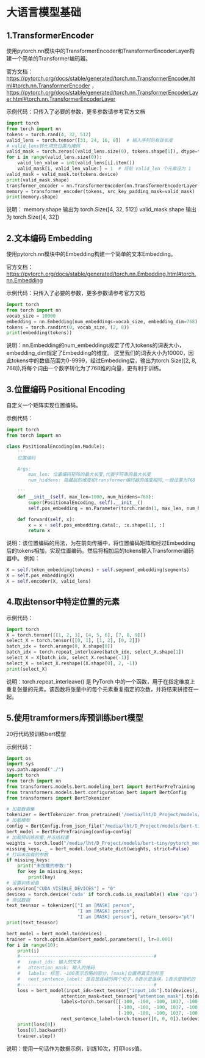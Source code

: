 # 大语言模型基础

## 1.TransformerEncoder
使用pytorch.nn模块中的TransformerEncoder和TransformerEncoderLayer构建一个简单的Transformer编码器。

官方文档：https://pytorch.org/docs/stable/generated/torch.nn.TransformerEncoder.html#torch.nn.TransformerEncoder ，https://pytorch.org/docs/stable/generated/torch.nn.TransformerEncoderLayer.html#torch.nn.TransformerEncoderLayer

示例代码：只传入了必要的参数，更多参数请参考官方文档
```python
import torch
from torch import nn
tokens = torch.rand(4, 32, 512)
valid_lens = torch.tensor([31, 24, 16, 8])  # 输入序列的有效长度
# valid_lens转化填充位置为掩码
valid_mask = torch.zeros((valid_lens.size(0), tokens.shape[1]), dtype=torch.bool)  # 初始化全为0的二维 Tensor
for i in range(valid_lens.size(0)):
    valid_len_value = int(valid_lens[i].item())
    valid_mask[i, valid_len_value:] = 1  # 将前 valid_len 个元素设为 1
valid_mask = valid_mask.to(tokens.device)
print(valid_mask.shape)
transformer_encoder = nn.TransformerEncoder(nn.TransformerEncoderLayer(512, 8, batch_first=True), num_layers=6)
memory = transformer_encoder(tokens, src_key_padding_mask=valid_mask)
print(memory.shape)
```
说明：
memory.shape 输出为 torch.Size([4, 32, 512])
valid_mask.shape 输出为 torch.Size([4, 32])

## 2.文本编码 Embedding
使用pytorch.nn模块中的Embedding构建一个简单的文本Embedding。

官方文档：https://pytorch.org/docs/stable/generated/torch.nn.Embedding.html#torch.nn.Embedding

示例代码：只传入了必要的参数，更多参数请参考官方文档
```python
import torch
from torch import nn
vocab_size = 10000
embedding = nn.Embedding(num_embeddings=vocab_size, embedding_dim=768)
tokens = torch.randint(0, vocab_size, (2, 8))
print(embedding(tokens))
```
说明：nn.Embedding的num_embeddings规定了传入tokens的词表大小，embedding_dim规定了Embedding的维度。
这里我们的词表大小为10000，因此tokens中的数值范围为0-9999，经过Embedding后，输出为torch.Size([2, 8, 768]),将每个词由一个数字转化为了768维的向量，更有利于训练。


## 3.位置编码 Positional Encoding
自定义一个矩阵实现位置编码。

示例代码：
```python
import torch
from torch import nn

class PositionalEncoding(nn.Module):
    '''
    位置编码

    Args:
        max_len: 位置编码矩阵的最大长度,代表字符串的最大长度
        num_hiddens: 隐藏层的维度和transformer编码器的维度相同,一般设置为768

    '''
    def __init__(self, max_len=1000, num_hiddens=768):
        super(PositionalEncoding, self).__init__()
        self.pos_embedding = nn.Parameter(torch.randn(1, max_len, num_hiddens))  # 位置编码矩阵[1, 1000, 768]

    def forward(self, x):
        x = x + self.pos_embedding.data[:, :x.shape[1], :]
        return x
```
说明：该位置编码的用法，为在前向传播中，将位置编码矩阵和经过Embedding后的tokens相加，实现位置编码。然后将相加后的tokens输入Transformer编码器中。
例如：
```python
X = self.token_embedding(tokens) + self.segment_embedding(segments)
X = self.pos_embedding(X)
X = self.encoder(X, valid_lens)
```

## 4.取出tensor中特定位置的元素
示例代码：
```python
import torch
X = torch.tensor([[1, 2, 3], [4, 5, 6], [7, 8, 9]])
select_X = torch.tensor([[0, 1], [1, 2], [0, 2]])
batch_idx = torch.arange(0, X.shape[0])
batch_idx = torch.repeat_interleave(batch_idx, select_X.shape[1])
select_X = X[batch_idx, select_X.reshape(-1)]
select_X = select_X.reshape((X.shape[0], 2, -1))
print(select_X)
```
说明：torch.repeat_interleave() 是 PyTorch 中的一个函数，用于在指定维度上重复张量的元素。该函数将张量中的每个元素重复指定的次数，并将结果拼接在一起。


## 5.使用tramformers库预训练bert模型
20行代码预训练bert模型

示例代码：
```python
import os
import sys
sys.path.append("./")
import torch
from torch import nn
from transformers.models.bert.modeling_bert import BertForPreTraining
from transformers.models.bert.configuration_bert import BertConfig
from transformers import BertTokenizer

# 加载数据集
tokenizer = BertTokenizer.from_pretrained('/media/lht/D_Project/models/bert-tiny')
# 加载模型
config = BertConfig.from_json_file("/media/lht/D_Project/models/bert-tiny/config.json")
bert_model = BertForPreTraining(config=config)  
# 加载预训练权重,并冻结权重
weights = torch.load("/media/lht/D_Project/models/bert-tiny/pytorch_model.bin")
missing_keys, _ = bert_model.load_state_dict(weights, strict=False)
# 打印未加载的参数
if missing_keys:
    print("未加载的参数:")
    for key in missing_keys:
        print(key) 
# 设置训练设备
os.environ["CUDA_VISIBLE_DEVICES"] = "0"   
devices = torch.device('cuda' if torch.cuda.is_available() else 'cpu')
# 测试数据
text_tesnsor = tokenizer(["I am [MASK] person", 
                          "I am [MASK] person", 
                          "I am [MASK] person"], return_tensors="pt")
print(text_tesnsor)

bert_model = bert_model.to(devices)
trainer = torch.optim.Adam(bert_model.parameters(), lr=0.001)
for i in range(10):
    print(i)
    #-------------------------------------------------#
    #   input_ids: 输入的文本
    #   attention_mask: 输入的掩码
    #   labels: 标签，-100表示忽略的部分，[mask]位置用真实的标签
    #   next_sentence_label: 是否是连续的两个句子，0表示是连续，1表示是随机的
    #-------------------------------------------------#
    loss = bert_model(input_ids=text_tesnsor["input_ids"].to(devices),                  
                    attention_mask=text_tesnsor["attention_mask"].to(devices),
                    labels=torch.tensor([[-100, -100, -100, 1037, -100, -100],
                                         [-100, -100, -100, 1037, -100, -100],
                                         [-100, -100, -100, 1037, -100, -100]]).to(devices), 
                    next_sentence_label=torch.tensor([0, 0, 0]).to(devices), return_dict=False)
    print(loss[0])
    loss[0].backward()
    trainer.step()
```
说明：使用一句话作为数据示例，训练10次，打印loss值。
